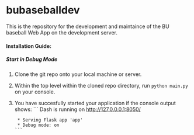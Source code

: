 # bubaseballdev
  This is the repository for the development and maintaince of the BU baseball Web App on the development server.  

#### Installation Guide: ####

##### Start in Debug Mode #####
  1. Clone the git repo onto your local machine or server.
  2. Within the top level within the cloned repo directory, run `python main.py` on your console.
  3. You have succesfully started your application if the console output shows:
         ```
         Dash is running on http://127.0.0.0.1:8050/

          * Serving Flask app 'app'
          * Debug mode: on
         ```

